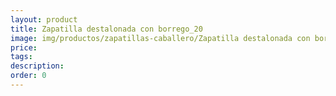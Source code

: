 ```yaml
---
layout: product
title: Zapatilla destalonada con borrego_20
image: img/productos/zapatillas-caballero/Zapatilla destalonada con borrego_20.webp
price: 
tags: 
description: 
order: 0
---
```

